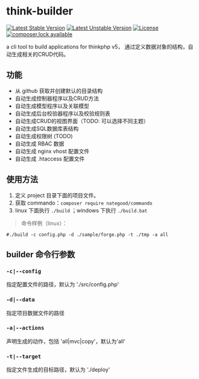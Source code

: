 # think-builder
[![Latest Stable Version](https://poser.pugx.org/goldeagle/think-builder/version)](https://packagist.org/packages/goldeagle/think-builder)
[![Latest Unstable Version](https://poser.pugx.org/goldeagle/think-builder/v/unstable)](//packagist.org/packages/goldeagle/think-builder)
[![License](https://poser.pugx.org/goldeagle/think-builder/license)](https://packagist.org/packages/goldeagle/think-builder)
[![composer.lock available](https://poser.pugx.org/goldeagle/think-builder/composerlock)](https://packagist.org/packages/goldeagle/think-builder)

a cli tool to build applications for thinkphp v5，
通过定义数据对象的结构，自动生成相关的CRUD代码。

## 功能
* 从 github 获取并创建默认的目录结构
* 自动生成控制器程序以及CRUD方法
* 自动生成模型程序以及关联模型
* 自动生成后台校验器程序以及校验规则表
* 自动生成CRUD的视图界面（TODO: 可以选择不同主题）
* 自动生成SQL数据库表结构
* 自动生成权限树 (TODO)
* 自动生成 RBAC 数据
* 自动生成 nginx vhost 配置文件
* 自动生成 .htaccess 配置文件

## 使用方法
1. 定义 project 目录下面的项目文件。
2. 获取 commando：`composer require nategood/commando`
3. linux 下面执行 `./build` ；windows 下执行 `./build.bat`

>命令样例（linux）：

`#./build -c config.php -d ./sample/forge.php -t ./tmp -a all`

## builder 命令行参数
### `-c|--config`
指定配置文件的路径，默认为 './src/config.php'

### `-d|--data`
指定项目数据文件的路径

### `-a|--actions`
声明生成的动作，包括 'all|mvc|copy'，默认为'all'

### `-t|--target`
指定文件生成的目标路径，默认为 './deploy'